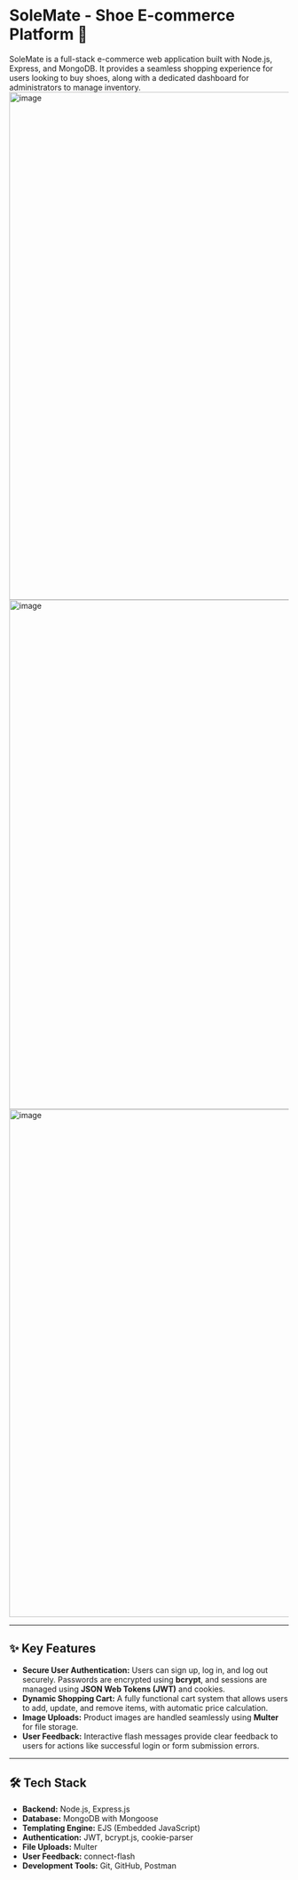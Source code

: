 # SoleMate - Shoe E-commerce Platform 👟

SoleMate is a full-stack e-commerce web application built with Node.js, Express, and MongoDB. It provides a seamless shopping experience for users looking to buy shoes, along with a dedicated dashboard for administrators to manage inventory.
<img width="1909" height="914" alt="image" src="https://github.com/user-attachments/assets/914aa38d-648e-460a-b6b1-a43dbeb3b448" />
<img width="1881" height="917" alt="image" src="https://github.com/user-attachments/assets/54bed217-4d67-44a1-b990-3755ee977e21" />
<img width="1889" height="914" alt="image" src="https://github.com/user-attachments/assets/44b222b8-c125-4a3b-a6ee-d92895583e52" />

---

## ✨ Key Features

* **Secure User Authentication:** Users can sign up, log in, and log out securely. Passwords are encrypted using **bcrypt**, and sessions are managed using **JSON Web Tokens (JWT)** and cookies.
* **Dynamic Shopping Cart:** A fully functional cart system that allows users to add, update, and remove items, with automatic price calculation.
* **Image Uploads:** Product images are handled seamlessly using **Multer** for file storage.
* **User Feedback:** Interactive flash messages provide clear feedback to users for actions like successful login or form submission errors.

---

## 🛠️ Tech Stack

* **Backend:** Node.js, Express.js
* **Database:** MongoDB with Mongoose
* **Templating Engine:** EJS (Embedded JavaScript)
* **Authentication:** JWT, bcrypt.js, cookie-parser
* **File Uploads:** Multer
* **User Feedback:** connect-flash
* **Development Tools:** Git, GitHub, Postman

